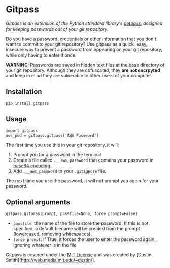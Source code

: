 
# Gitpass

*Gitpass is an extension of the Python standard library's [getpass](http://docs.python.org/library/getpass.html), designed for keeping passwords out of your git repository*.


Do you have a password, credentials or other information that you don't
want to commit to your git repository?  Use gitpass as a quick, easy,
insecure way to prevent a password from appearing on your git
repository, while only having to enter it once.


**WARNING**: Passwords are saved in hidden text files at the base
directory of your git repository.  Although they are obfuscated, they
**are not encrpyted** and keep in mind they are vulnerable to other users of your
computer.

## Installation

    pip install gitpass

## Usage

    import gitpass
    aws_pwd = gitpass.gitpass('AWS Password')

The first time you use this in your git repository, it will:

  1. Prompt you for a password in the terminal
  2. Create a file called `.__aws_password` that contains your password
     in [base64 encoding](http://docs.python.org/library/base64.html)
  3. Add `.__aws_password` to your `.gitignore` file.  

The next time you use the password, it will not prompt you again for
your password.

## Optional arguments

`gitpass.gitpass(prompt, passfile=None, force_prompt=False)`

 - `passfile`: the name of the file to store the password.  If this is
   not specified, a default filename will be created from the prompt
(lowercased, removing whitespaces).
 - `force_prompt`: if True, it forces the user to enter the password
   again, ignoring whatever is in the file

Gitpass is covered under the [MIT
License](http://opensource.org/licenses/mit-license.php) and was created
by [Dustin Smith](http://web.media.mit.edu/~dustin/].
